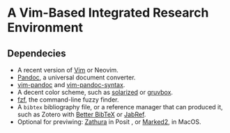 # A Vim-Based Integrated Research Environment

## Dependecies

- A recent version of [Vim](https://www.vim.org/) or Neovim.
- [Pandoc](https://pandoc.org), a universal document converter.
- [vim-pandoc](https://github.com/vim-pandoc/vim-pandoc) and [vim-pandoc-syntax](https://github.com/vim-pandoc/vim-pandoc-syntax).
- A decent color scheme, such as [solarized](https://github.com/altercation/vim-colors-solarized) or [gruvbox](https://github.com/morhetz/gruvbox).
- [fzf](https://github.com/junegunn/fzf), the command-line fuzzy finder.
- A `bibtex` bibliography file, or a reference manager that can produced it, such as Zotero with [Better BibTeX](https://github.com/retorquere/zotero-better-bibtex) or [JabRef](https://www.jabref.org/).
- Optional for previwing: [Zathura](https://pwmt.org/projects/zathura/) in Posit , or [Marked2](https://marked2app.com/), in MacOS.

